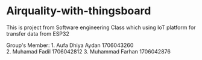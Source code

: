 # Airquality-with-thingsboard
This is project from Software engineering Class which using IoT platform for transfer data from ESP32

Group's Member: 
    1.  Aufa Dhiya Aydan         1706043260  
    2.  Muhamad Fadil            1706042812
    3. Muhammad Farhan           1706042876
